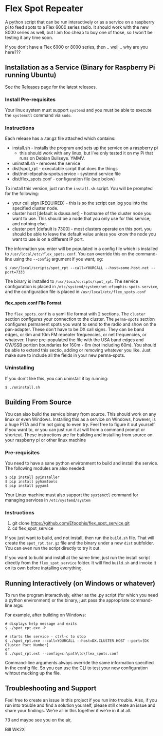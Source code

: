 # Flex Spot Repeater

A python script that can be run interactively or as a service on a raspberry pi to feed spots to a Flex 6000 series 
radio. It should work with the new 8000 series as well, but I am too cheap to buy one of those, so I won't be testing 
it any time soon.

If you don't have a Flex 6000 or 8000 series, then .. well .. why are you here???

## Installation as a Service (Binary for Raspberry Pi running Ubuntu)

See the [Releases](https://github.com/Efpophis/flex_spot_service/releases) page for the latest releases.

### Install Pre-requisites

Your linux system must support `systemd` and you must be able to execute the `systemctl` command via `sudo`.

### Instructions

Each release has a .tar.gz file attached which contains:
* install.sh - installs the program and sets up the service on a raspberry pi
   * this should work with any linux, but I've only tested it on my Pi that runs on Debian Bullseye. YMMV.
* uninstall.sh - removes the service
* dist/spot_rpt - executable script that does the things
* dist/net-efpophis-spots.service - systemd service file
* dist/flex_spots.conf - configuration file (see below)

To install this version, just run the `install.sh` script. You will be prompted for the following:
* your call sign [REQUIRED] - this is so the script can log you into the specified cluster node.
* cluster host [default is dxusa.net] - hostname of the cluster node you want to use. This should be a node that you
  only use for this service, and nothing else.
* cluster port [default is 7300] - most clusters operate on this port. you should be able to leave the default value
  unless you know the node you want to use is on a different IP port.

The information you enter will be populated in a config file which is installed to `/usr/local/etc/flex_spots.conf`. You can override this on the command-line using the `--config` argument if you want, eg:

```
$ /usr/local/scripts/spot_rpt --call=Y0URCALL --host=some.host.net --port=7333
```

The binary is installed to `/usr/loca/scripts/spot_rpt`. The service configuration is placed in `/etc/systemd/system/net-efpophis-spots.service`, and the configuration file is placed in `/usr/local/etc/flex_spots.conf`


#### flex_spots.conf File Format

The `flex_spots.conf` is a yaml file format with 2 sections. The `cluster` section configures your connection to the cluster. The `perma-spots` section configures permanent spots you want to send to the radio and show on the pan-adapter. These don't have to be DX call signs. They can be band edges, or 6m and 10m FM repeater frequencies, or net frequencies, or whatever. I have pre-populated the file with the USA band edges and CW/SSB portion boundaries for 160m - 6m (not including 60m). You should be able to extend this sectio, adding or removing whatever you like. Just make sure to include all the fields in your new perma-spots.

### Uninstalling
  
If you don't like this, you can uninstall it by running:
```
$ ./uninstall.sh
```

## Building From Source

You can also build the service binary from source. This should work on any linux or even Windows. Installing this as
a service on Windows, however, is a huge PITA and I'm not going to even try.  Feel free to figure it out yourself
if you want to, or you can just run it at will from a command prompt or shortcut. These instructions are for building
and installing from source on your raspberry pi or other linux machine

### Pre-requisites

You need to have a sane python environment to build and install the service.
The following modules are also needed:

```
$ pip install pyinstaller
$ pip install pyhamtools
$ pip install pyyaml
```

Your Linux machine must also support the `systemctl` command for managing services in `/etc/systemd/system`

### Instructions

1. git clone https://github.com/Efpophis/flex_spot_service.git
2. cd flex_spot_service

If you just want to build, and not install, then run the `build.sh` file. That will create the `spot_rpt.tar.gz` file
and the binary under a new `dist` subfolder. You can even run the script directly to try it out.

If you want to build and install at the same time, just run the install script directly from the `flex_spot_service`
folder. It will find `build.sh` and invoke it on its own before installing everything.

## Running Interactively (on Windows or whatever)

To run the program interactively, either as the .py script (for which you need a python environment) or the binary,
just pass the appropriate command-line args:

For example, after building on Windows:
```
# displays help message and exits
$ ./spot_rpt.exe -h 

# starts the service - ctrl-c to stop
$ ./spot_rpt.exe --call=YOURCALL --host=DX.CLUSTER.HOST --port=[DX Cluster Port Number]
or
$ ./spot_rpt.ext --config=c:\path\to\flex_spots.conf
```

Command-line arguments always override the same information specified in the config file. So you can use the CLI to
test your new configuration wihtout mucking up the file.

## Troubleshooting and Support

Feel free to create an issue in this project if you run into trouble. Also, if you run into trouble and find a solution
yourself, please still create an issue and share your findings.  We're all in this together if we're in it at all.

73 and maybe see you on the air,

Bill WK2X